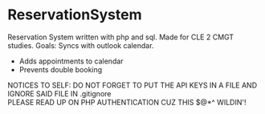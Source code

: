 # ReservationSystem
Reservation System written with php and sql. Made for CLE 2 CMGT studies. 
Goals: 
Syncs with outlook calendar.
  - Adds appointments to calendar
  - Prevents double booking

NOTICES TO SELF:
DO NOT FORGET TO PUT THE API KEYS IN A FILE AND IGNORE SAID FILE IN .gitignore  
PLEASE READ UP ON PHP AUTHENTICATION CUZ THIS $@*^ WILDIN'!
